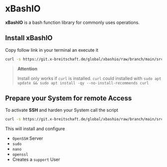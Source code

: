 # xBashIO

**xBashIO** is a bash function library for commonly uses operations.

## Install xBashIO

Copy follow link in your terminal an execute it

```bash
curl -s https://git.x-breitschaft.de/global/xbashio/raw/branch/main/src/xbashio.install/install.sh | bash
```

> **Attention**
>
> Install only works if `curl` is installed. `curl` could installed with `sudo apt update && sudo apt install -qy --no-install-recommends curl`

## Prepare your System for remote Access

To activate **SSH** and harden your System call the script

```bash
curl -s https://git.x-breitschaft.de/global/xbashio/raw/branch/main/src/xbashio.install/prepare.sh | bash
```

This will install and configure
- `OpenSSH` Server
- `sudo`
- `nano`
- `openssl`
- Creates a `support` User
